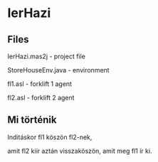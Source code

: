 # IerHazi

## Files

IerHazi.mas2j - project file

StoreHouseEnv.java - environment

fl1.asl - forklift 1 agent

fl2.asl - forklift 2 agent

## Mi történik

Inditáskor fl1 köszön fl2-nek, 

amit fl2 kiír aztán visszaköszön, amit meg fl1 ír ki. 